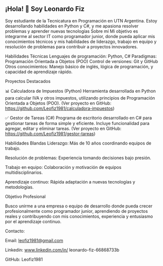 ## ¡Hola! 👋 Soy Leonardo Fiz 
Soy estudiante de la Tecnicatura en Programación en UTN Argentina. Estoy desarrollando habilidades en Python y C#, y me apasiona resolver problemas y aprender nuevas tecnologías 
Sobre mí
Mi objetivo es integrarme al sector IT como programador junior, donde pueda aplicar mis conocimientos técnicos y mis habilidades de liderazgo, trabajo en equipo y resolución de problemas para contribuir a proyectos innovadores.

Habilidades Técnicas
Lenguajes de programación: Python, C#
Paradigmas: Programación Orientada a Objetos (POO)
Control de versiones: Git y GitHub
Otros conocimientos: Manejo básico de inglés, lógica de programación, y capacidad de aprendizaje rápido.

Proyectos Destacados

📊 Calculadora de Impuestos (Python)
Herramienta desarrollada en Python para calcular IVA y otros impuestos, utilizando principios de Programación Orientada a Objetos (POO).
(Ver proyecto en GitHub: https://github.com/Leofiz1981/calculadora-impuestos)

✅ Gestor de Tareas (C#)
Programa de escritorio desarrollado en C# para gestionar tareas de forma simple y eficiente.
Incluye funcionalidad para agregar, editar y eliminar tareas.
(Ver proyecto en GitHub: https://github.com/Leofiz1981/gestor-tareas)

Habilidades Blandas
Liderazgo: Más de 10 años coordinando equipos de trabajo.

Resolución de problemas: Experiencia tomando decisiones bajo presión.

Trabajo en equipo: Colaboración y motivación de equipos multidisciplinarios.

Aprendizaje continuo: Rápida adaptación a nuevas tecnologías y metodologías.

Objetivo Profesional

Busco unirme a una empresa o equipo de desarrollo donde pueda crecer profesionalmente como programador junior, aprendiendo de proyectos reales y contribuyendo con mis conocimientos, experiencia y entusiasmo por el aprendizaje continuo.

Contacto:

Email: leofiz1981@gmail.com

Linkedin: www.linkedin.com/in/
leonardo-fiz-66868733b

GitHub: Leofiz1981


